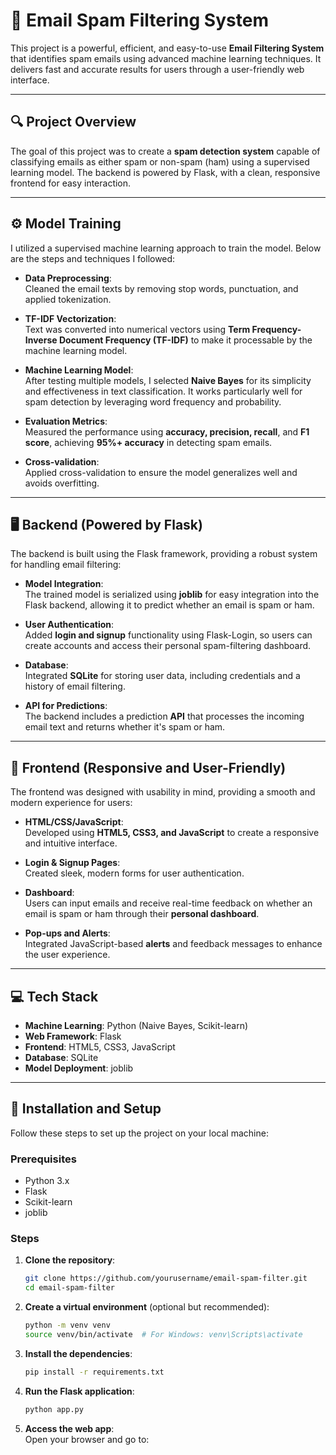 # 📧 Email Spam Filtering System

This project is a powerful, efficient, and easy-to-use **Email Filtering System** that identifies spam emails using advanced machine learning techniques. It delivers fast and accurate results for users through a user-friendly web interface.

---

## 🔍 Project Overview

The goal of this project was to create a **spam detection system** capable of classifying emails as either spam or non-spam (ham) using a supervised learning model. The backend is powered by Flask, with a clean, responsive frontend for easy interaction.

---

## ⚙️ Model Training

I utilized a supervised machine learning approach to train the model. Below are the steps and techniques I followed:

- **Data Preprocessing**:  
  Cleaned the email texts by removing stop words, punctuation, and applied tokenization.
  
- **TF-IDF Vectorization**:  
  Text was converted into numerical vectors using **Term Frequency-Inverse Document Frequency (TF-IDF)** to make it processable by the machine learning model.

- **Machine Learning Model**:  
  After testing multiple models, I selected **Naive Bayes** for its simplicity and effectiveness in text classification. It works particularly well for spam detection by leveraging word frequency and probability.

- **Evaluation Metrics**:  
  Measured the performance using **accuracy, precision, recall**, and **F1 score**, achieving **95%+ accuracy** in detecting spam emails.

- **Cross-validation**:  
  Applied cross-validation to ensure the model generalizes well and avoids overfitting.

---

## 🖥️ Backend (Powered by Flask)

The backend is built using the Flask framework, providing a robust system for handling email filtering:

- **Model Integration**:  
  The trained model is serialized using **joblib** for easy integration into the Flask backend, allowing it to predict whether an email is spam or ham.

- **User Authentication**:  
  Added **login and signup** functionality using Flask-Login, so users can create accounts and access their personal spam-filtering dashboard.

- **Database**:  
  Integrated **SQLite** for storing user data, including credentials and a history of email filtering.

- **API for Predictions**:  
  The backend includes a prediction **API** that processes the incoming email text and returns whether it's spam or ham.

---

## 🎨 Frontend (Responsive and User-Friendly)

The frontend was designed with usability in mind, providing a smooth and modern experience for users:

- **HTML/CSS/JavaScript**:  
  Developed using **HTML5, CSS3, and JavaScript** to create a responsive and intuitive interface.

- **Login & Signup Pages**:  
  Created sleek, modern forms for user authentication.

- **Dashboard**:  
  Users can input emails and receive real-time feedback on whether an email is spam or ham through their **personal dashboard**.

- **Pop-ups and Alerts**:  
  Integrated JavaScript-based **alerts** and feedback messages to enhance the user experience.

---

## 💻 Tech Stack

- **Machine Learning**: Python (Naive Bayes, Scikit-learn)
- **Web Framework**: Flask
- **Frontend**: HTML5, CSS3, JavaScript
- **Database**: SQLite
- **Model Deployment**: joblib

---

## 🚀 Installation and Setup

Follow these steps to set up the project on your local machine:

### Prerequisites

- Python 3.x
- Flask
- Scikit-learn
- joblib

### Steps

1. **Clone the repository**:
    ```bash
    git clone https://github.com/yourusername/email-spam-filter.git
    cd email-spam-filter
    ```

2. **Create a virtual environment** (optional but recommended):
    ```bash
    python -m venv venv
    source venv/bin/activate  # For Windows: venv\Scripts\activate
    ```

3. **Install the dependencies**:
    ```bash
    pip install -r requirements.txt
    ```

4. **Run the Flask application**:
    ```bash
    python app.py
    ```

5. **Access the web app**:  
   Open your browser and go to:  

